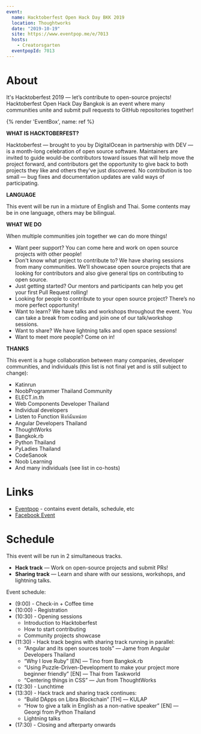 ```yaml
---
event:
  name: Hacktoberfest Open Hack Day BKK 2019
  location: Thoughtworks
  date: "2019-10-19"
  site: https://www.eventpop.me/e/7013
  hosts:
    - Creatorsgarten
  eventpopId: 7013
---
```


# About

It's Hacktoberfest 2019 — let’s contribute to open-source projects! Hacktoberfest Open Hack Day Bangkok is an event where many communities unite and submit pull requests to GitHub repositories together!

{% render 'EventBox', name: ref %}

**WHAT IS HACKTOBERFEST?**

Hacktoberfest — brought to you by DigitalOcean in partnership with DEV — is a month-long celebration of open source software. Maintainers are invited to guide would-be contributors toward issues that will help move the project forward, and contributors get the opportunity to give back to both projects they like and others they've just discovered. No contribution is too small — bug fixes and documentation updates are valid ways of participating.

**LANGUAGE**

This event will be run in a mixture of English and Thai. Some contents may be in one language, others may be bilingual.

**WHAT WE DO**

When multiple communities join together we can do more things!

- Want peer support? You can come here and work on open source projects with other people!
- Don't know what project to contribute to? We have sharing sessions from many communities. We’ll showcase open source projects that are looking for contributors and also give general tips on contributing to open source.
- Just getting started? Our mentors and participants can help you get your first Pull Request rolling!
- Looking for people to contribute to your open source project? There’s no more perfect opportunity!
- Want to learn? We have talks and workshops throughout the event. You can take a break from coding and join one of our talk/workshop sessions.
- Want to share? We have lightning talks and open space sessions!
- Want to meet more people? Come on in!

**THANKS**

This event is a huge collaboration between many companies, developer communities, and individuals (this list is not final yet and is still subject to change):

- Katinrun
- NoobProgrammer Thailand Community
- ELECT.in.th
- Web Components Developer Thailand
- Individual developers
- Listen to Function ฟังก์ฉันหน่อย
- Angular Developers Thailand
- ThoughtWorks
- Bangkok.rb
- Python Thailand
- PyLadies Thailand
- CodeSanook
- Noob Learning
- And many individuals (see list in co-hosts)

# Links

- [Eventpop](https://www.eventpop.me/e/7013) - contains event details, schedule, etc
- [Facebook Event](https://www.facebook.com/events/522162471684850/)

# Schedule

This event will be run in 2 simultaneous tracks.

- **Hack track** — Work on open-source projects and submit PRs!
- **Sharing track** — Learn and share with our sessions, workshops, and lightning talks.

Event schedule:

- (9:00) - Check-in + Coffee time
- (10:00) - Registration
- (10:30) - Opening sessions
  - Introduction to Hacktoberfest
  - How to start contributing
  - Community projects showcase
- (11:30) - Hack track begins with sharing track running in parallel:
  - “Angular and its open sources tools” — Jame from Angular Developers Thailand
  - “Why I love Ruby” [EN] — Tino from Bangkok.rb
  - “Using Puzzle-Driven-Development to make your project more beginner friendly” [EN] — Thai from Taskworld
  - “Centering things in CSS” — Jun from ThoughtWorks
- (12:30) - Lunchtime
- (13:30) - Hack track and sharing track continues:
  - “Build DApps on Libra Blockchain” [TH] — KULAP
  - “How to give a talk in English as a non-native speaker” [EN] — Georgi from Python Thailand
  - Lightning talks
- (17:30) - Closing and afterparty onwards

